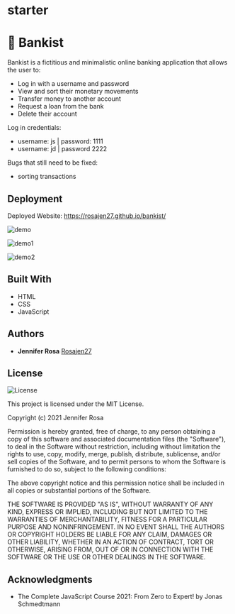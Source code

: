 # starter
# 💸 Bankist

Bankist is a fictitious and minimalistic online banking application that allows the user to:

- Log in with a username and password
- View and sort their monetary movements
- Transfer money to another account
- Request a loan from the bank
- Delete their account


Log in credentials:
- username: js | password: 1111
- username: jd | password 2222


Bugs that still need to be fixed:
- sorting transactions


## Deployment

Deployed Website: https://rosajen27.github.io/bankist/

![demo](./assets/img/login.png)

![demo1](./assets/img/login1.png)

![demo2](./assets/img/login2.png)


## Built With

  * HTML
  * CSS
  * JavaScript

## Authors

  - **Jennifer Rosa**
    [Rosajen27](https://rosajen27.github.io/)


## License

![License](https://img.shields.io/badge/license-MIT%20License-blue.svg)

This project is licensed under the MIT License.

Copyright (c) 2021 Jennifer Rosa

Permission is hereby granted, free of charge, to any person obtaining a copy
of this software and associated documentation files (the "Software"), to deal
in the Software without restriction, including without limitation the rights
to use, copy, modify, merge, publish, distribute, sublicense, and/or sell
copies of the Software, and to permit persons to whom the Software is
furnished to do so, subject to the following conditions:

The above copyright notice and this permission notice shall be included in all
copies or substantial portions of the Software.

THE SOFTWARE IS PROVIDED "AS IS", WITHOUT WARRANTY OF ANY KIND, EXPRESS OR
IMPLIED, INCLUDING BUT NOT LIMITED TO THE WARRANTIES OF MERCHANTABILITY,
FITNESS FOR A PARTICULAR PURPOSE AND NONINFRINGEMENT. IN NO EVENT SHALL THE
AUTHORS OR COPYRIGHT HOLDERS BE LIABLE FOR ANY CLAIM, DAMAGES OR OTHER
LIABILITY, WHETHER IN AN ACTION OF CONTRACT, TORT OR OTHERWISE, ARISING FROM,
OUT OF OR IN CONNECTION WITH THE SOFTWARE OR THE USE OR OTHER DEALINGS IN THE
SOFTWARE.

## Acknowledgments

  * The Complete JavaScript Course 2021: From Zero to Expert! by Jonas Schmedtmann
